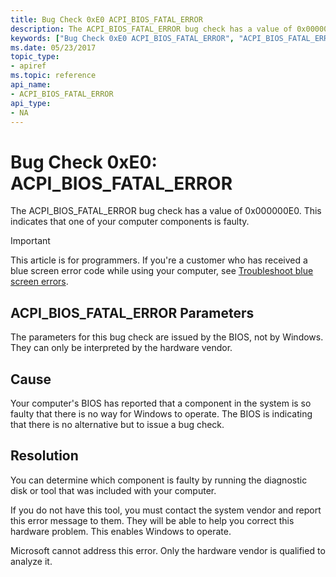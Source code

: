 ```yaml
---
title: Bug Check 0xE0 ACPI_BIOS_FATAL_ERROR
description: The ACPI_BIOS_FATAL_ERROR bug check has a value of 0x000000E0. This indicates that one of your computer components is faulty.
keywords: ["Bug Check 0xE0 ACPI_BIOS_FATAL_ERROR", "ACPI_BIOS_FATAL_ERROR"]
ms.date: 05/23/2017
topic_type:
- apiref
ms.topic: reference
api_name:
- ACPI_BIOS_FATAL_ERROR
api_type:
- NA
---
```


# Bug Check 0xE0: ACPI\_BIOS\_FATAL\_ERROR


The ACPI\_BIOS\_FATAL\_ERROR bug check has a value of 0x000000E0. This indicates that one of your computer components is faulty.

> [!IMPORTANT]
> This article is for programmers. If you're a customer who has received a blue screen error code while using your computer, see [Troubleshoot blue screen errors](https://www.windows.com/stopcode).


## ACPI\_BIOS\_FATAL\_ERROR Parameters


The parameters for this bug check are issued by the BIOS, not by Windows. They can only be interpreted by the hardware vendor.

## Cause

Your computer's BIOS has reported that a component in the system is so faulty that there is no way for Windows to operate. The BIOS is indicating that there is no alternative but to issue a bug check.

## Resolution

You can determine which component is faulty by running the diagnostic disk or tool that was included with your computer.

If you do not have this tool, you must contact the system vendor and report this error message to them. They will be able to help you correct this hardware problem. This enables Windows to operate.

Microsoft cannot address this error. Only the hardware vendor is qualified to analyze it.

 

 




